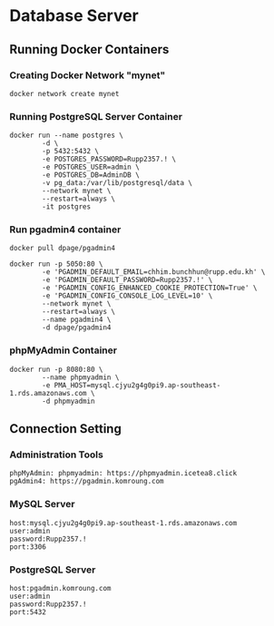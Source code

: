 # Database Server
## Running Docker Containers
### Creating Docker Network "mynet"
    docker network create mynet
### Running PostgreSQL Server Container
    docker run --name postgres \
            -d \
            -p 5432:5432 \
            -e POSTGRES_PASSWORD=Rupp2357.! \
            -e POSTGRES_USER=admin \
            -e POSTGRES_DB=AdminDB \
            -v pg_data:/var/lib/postgresql/data \
            --network mynet \
            --restart=always \
            -it postgres
### Run pgadmin4 container
    docker pull dpage/pgadmin4

    docker run -p 5050:80 \
            -e 'PGADMIN_DEFAULT_EMAIL=chhim.bunchhun@rupp.edu.kh' \
            -e 'PGADMIN_DEFAULT_PASSWORD=Rupp2357.!' \
            -e 'PGADMIN_CONFIG_ENHANCED_COOKIE_PROTECTION=True' \
            -e 'PGADMIN_CONFIG_CONSOLE_LOG_LEVEL=10' \
            --network mynet \
            --restart=always \
            --name pgadmin4 \
            -d dpage/pgadmin4

### phpMyAdmin Container
    docker run -p 8080:80 \
            --name phpmyadmin \
            -e PMA_HOST=mysql.cjyu2g4g0pi9.ap-southeast-1.rds.amazonaws.com \
            -d phpmyadmin
## Connection Setting
### Administration Tools
    phpMyAdmin: phpmyadmin: https://phpmyadmin.icetea8.click
    pgAdmin4: https://pgadmin.komroung.com
### MySQL Server
    host:mysql.cjyu2g4g0pi9.ap-southeast-1.rds.amazonaws.com
    user:admin
    password:Rupp2357.!
    port:3306
### PostgreSQL Server
    host:pgadmin.komroung.com
    user:admin
    password:Rupp2357.!
    port:5432